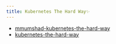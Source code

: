 ```yaml
---
title: Kubernetes The Hard Way✨
---
```

- [mmumshad-kubernetes-the-hard-way](https://github.com/ddometita/mmumshad-kubernetes-the-hard-way)
- [kubernetes-the-hard-way](https://github.com/kelseyhightower/kubernetes-the-hard-way)